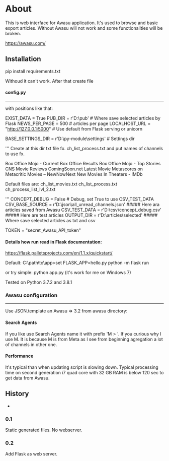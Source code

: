 # About

This is web interface for Awasu application. It's used to browse and basic export articles. Without Awasu will not work and some functionalities will be broken.

https://awasu.com/

## Installation

pip install requirements.txt

Withoud it can't work. After that create file

#### config.py
----
with positions like that:


EXIST_DATA = True
PUB_DIR = r'D:\pub'  # Where save selected articles by Flask
NEWS_PER_PAGE = 500 # articles per page
LOCALHOST_URL = "http://127.0.0.1:5000" # Use default from Flask serving or unicorn

BASE_SETTINGS_DIR = r'D:\py-module\settings'  # Settings dir

'''
Create at this dir txt file fx. ch_list_process.txt and put names of channels to use fx.

Box Office Mojo - Current Box Office Results
Box Office Mojo - Top Stories
CNS Movie Reviews
ComingSoon.net
Latest Movie Metascores on Metacritic
Movies – NewNowNext
New Movies In Theaters - IMDb


Default files are:
    ch_list_movies.txt
    ch_list_process.txt
    ch_process_list_lvl_2.txt


'''
CONCEPT_DEBUG = False # Debug, set True to use CSV_TEST_DATA
CSV_BASE_SOURCE = r'D:\json\all_unread_channels.json'  ##### Here ara articles saved from Awasu
CSV_TEST_DATA = r'D:\csv\concept_debug.csv'  ##### Here are test articles
OUTPUT_DIR = r'D:\articles\selected'  ##### Where save selected articles as txt and csv

TOKEN = "secret_Awasu_API_token"

#### Details how run read in Flask documentation:
https://flask.palletsprojects.com/en/1.1.x/quickstart/

Default:
C:\path\to\app>set FLASK_APP=hello.py
python -m flask run

or try simple:
python app.py (it's work for me on Windows 7)

Tested on Python 3.7.2 and 3.8.1

### Awasu configuration

---
Use JSON.template an Awasu => 3.2 from awasu directory:

#### Search Agents ####

If you like use Search Agents name it with prefix 'M > '. If you curious why I use M. It is because M is from Meta as I see from beginning agregation a lot of channels in other one.

#### Performance ####
It's typical than when updating script is slowing down. Typical processing time on second generation i7 quad core with 32 GB RAM is below 120 sec to get data from Awasu.

## History
-
### 0.1

Static generated files. No webserver.

### 0.2

Add Flask as web server.